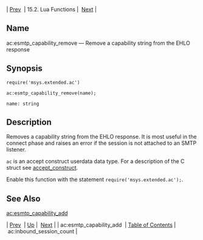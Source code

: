 | [Prev](lua.ref.ac_esmtp_capability_add)  | 15.2. Lua Functions |  [Next](lua.ref.ac_inbound_session_count.php) |

<a name="lua.ref.ac_esmtp_capability_remove"></a>
## Name

ac:esmtp_capability_remove — Remove a capability string from the EHLO response

<a name="idp23387312"></a>
## Synopsis

`require('msys.extended.ac')`

`ac:esmtp_capability_remove(name);`

`name: string`<a name="idp23390704"></a>
## Description

Removes a capability string from the EHLO response. It is most useful in the connect phase and raises an error if the session is not attached to an SMTP listener.

`ac` is an accept construct userdata data type. For a description of the C struct see [accept_construct](https://support.messagesystems.com/docs/web-c-api/structs.accept_construct).

Enable this function with the statement `require('msys.extended.ac');`.

<a name="idp23395056"></a>
## See Also

[ac:esmtp_capability_add](lua.ref.ac_esmtp_capability_add "ac:esmtp_capability_add")

| [Prev](lua.ref.ac_esmtp_capability_add)  | [Up](lua.function.details.php) |  [Next](lua.ref.ac_inbound_session_count.php) |
| ac:esmtp_capability_add  | [Table of Contents](index) |  ac:inbound_session_count |
